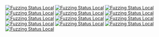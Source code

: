 [![Fuzzing Status Local](https://workerTmp.github.io/liossa_4/mesquid/fuzz_ftest.svg)](https://github.com/)
[![Fuzzing Status Local](https://workerTmp.github.io/liossa_4/mesquid/notFind.svg)](https://github.com/)
[![Fuzzing Status Local](https://workerTmp.github.io/liossa_4/medovecot1/fuzz_test_imap_parser.svg)](https://github.com/)
[![Fuzzing Status Local](https://workerTmp.github.io/liossa_4/medovecot1/fuzz_test_imap_envelope2.svg)](https://github.com/)
[![Fuzzing Status Local](https://workerTmp.github.io/liossa_4/medovecot1/fuzz_test_imap_match.svg)](https://github.com/)
[![Fuzzing Status Local](https://workerTmp.github.io/liossa_4/medovecot1/fuzz_test_imap_envelope1.svg)](https://github.com/)
[![Fuzzing Status Local](https://workerTmp.github.io/liossa_4/medovecot1/fuzz_test_imap_bodystructure2.svg)](https://github.com/)
[![Fuzzing Status Local](https://workerTmp.github.io/liossa_4/medovecot1/llvm-symbolizer.svg)](https://github.com/)
[![Fuzzing Status Local](https://workerTmp.github.io/liossa_4/medovecot1/fuzz_test_imap_quote.svg)](https://github.com/)
[![Fuzzing Status Local](https://workerTmp.github.io/liossa_4/medovecot1/notFind.svg)](https://github.com/)
[![Fuzzing Status Local](https://workerTmp.github.io/liossa_4/medovecot1/fuzz_message_parser.svg)](https://github.com/)
[![Fuzzing Status Local](https://workerTmp.github.io/liossa_4/medovecot1/fuzz_test_imap_util.svg)](https://github.com/)
[![Fuzzing Status Local](https://workerTmp.github.io/liossa_4/medovecot1/fuzz_test_imap_bodystructure1.svg)](https://github.com/)
